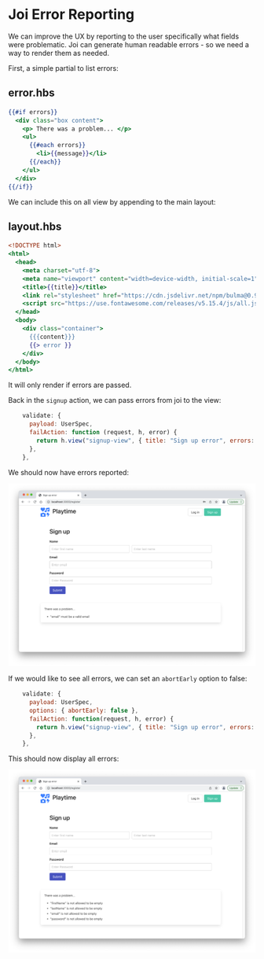 # Joi Error Reporting

We can improve the UX by reporting to the user specifically what fields were problematic. Joi can generate human readable errors - so we need a way to render them as needed.

First, a simple partial to list errors:

## error.hbs

~~~handlebars
{{#if errors}}
  <div class="box content">
    <p> There was a problem... </p>
    <ul>
      {{#each errors}}
        <li>{{message}}</li>
      {{/each}}
    </ul>
  </div>
{{/if}}
~~~

We can include this on all view by appending to the main layout:

## layout.hbs

~~~handlebars
<!DOCTYPE html>
<html>
  <head>
    <meta charset="utf-8">
    <meta name="viewport" content="width=device-width, initial-scale=1">
    <title>{{title}}</title>
    <link rel="stylesheet" href="https://cdn.jsdelivr.net/npm/bulma@0.9.3/css/bulma.min.css">
    <script src="https://use.fontawesome.com/releases/v5.15.4/js/all.js"></script>
  </head>
  <body>
    <div class="container">
      {{{content}}}
      {{> error }}
    </div>
  </body>
</html>
~~~

It will only render if errors are passed.

Back in the `signup` action, we can pass errors from joi to the view:

~~~javascript
    validate: {
      payload: UserSpec,
      failAction: function (request, h, error) {
        return h.view("signup-view", { title: "Sign up error", errors: error.details }).takeover().code(400);
      },
    },
~~~

We should now have errors reported:

![](img/06.png)

If we would like to see all errors, we can set an `abortEarly` option to false:

~~~javascript
    validate: {
      payload: UserSpec,
      options: { abortEarly: false },
      failAction: function(request, h, error) {
        return h.view("signup-view", { title: "Sign up error", errors: error.details }).takeover().code(400);
      },
    },
~~~

This should now display all errors:

![](img/07.png)
